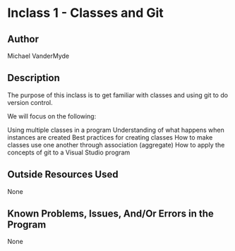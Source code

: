 # Inclass 1 - Classes and Git

## Author

Michael VanderMyde

## Description

The purpose of this inclass is to get familiar with classes and using git to do version control.

We will focus on the following:

Using multiple classes in a program
Understanding of what happens when instances are created
Best practices for creating classes
How to make classes use one another through association (aggregate)
How to apply the concepts of git to a Visual Studio program

## Outside Resources Used

None

## Known Problems, Issues, And/Or Errors in the Program

None
